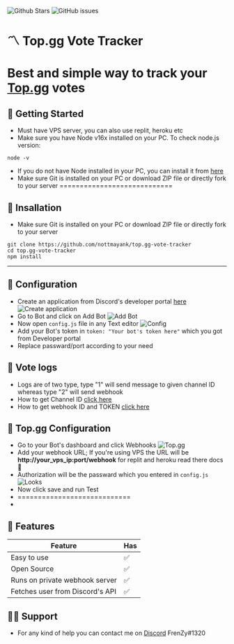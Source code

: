 ![Github Stars](https://img.shields.io/github/stars/nottmayank/top.gg-vote-tracker?style=for-the-badge&logo=appveyor)
![GitHub issues](https://img.shields.io/github/issues-raw/nottmayank/top.gg-vote-tracker?style=for-the-badge&logo=appveyor)

# 〽 Top.gg Vote Tracker

Best and simple way to track your [Top.gg](https://top.gg/) votes
============================

## 🚀 Getting Started
* Must have VPS server, you can also use replit, heroku etc
* Make sure you have Node v16x installed on your PC. To check node.js version:
```
node -v
```
* If you do not have Node installed in your PC, you can install it from [here](https://nodejs.org/en/download/)
* Make sure Git is installed on your PC or download ZIP file or directly fork to your server
 ============================
 
## 💨 Insallation
* Make sure Git is installed on your PC or download ZIP file or directly fork to your server
```
git clone https://github.com/nottmayank/top.gg-vote-tracker
cd top.gg-vote-tracker
npm install
```
-------------------------------------------

## 🧠 Configuration
* Create an application from Discord's developer portal [here]()
![Create application](https://cdn.discordapp.com/attachments/880008934226800670/969252288667476018/unknown.png)
* Go to Bot and click on Add Bot
![Add Bot](https://cdn.discordapp.com/attachments/880008934226800670/969252722979246150/unknown.png)
* Now open ```config.js``` file in any Text editor
![Config](https://cdn.discordapp.com/attachments/880008934226800670/969253264069652490/unknown.png)
* Add your Bot's token in ```token: "Your bot's token here"``` which you got from Developer portal
* Replace passward/port according to your need
## 📑 Vote logs
* Logs are of two type, type "1" will send message to given channel ID whereas type "2" will send webhook
* How to get Channel ID [click here](https://turbofuture.com/internet/Discord-Channel-ID)
* How to get webhook ID and TOKEN [click here](https://docs.gitlab.com/ee/user/project/integrations/discord_notifications.html)
## 🌟 Top.gg Configuration
* Go to your Bot's dashboard and click Webhooks
![Top.gg](https://cdn.discordapp.com/attachments/880008934226800670/969255947019096074/unknown.png)
* Add your webhook URL; If you're using VPS the URL will be **http://your_vps_ip:port/webhook** for replit and heroku read there docs 🙂
* Authorization will be the passward which you entered in ```config.js```
![Looks](https://cdn.discordapp.com/attachments/880008934226800670/969257060472594493/unknown.png)
* Now click save and run Test
* ============================
* 
## 💫 Features
| Feature           | Has                                                            |
| ----------------- | ------------------------------------------------------------------ |
| Easy to use | ✅  |
| Open Source | ✅  |
| Runs on private webhook server | ✅  |
| Fetches user from Discord's API | ✅  |

## 💁‍♂️ Support
* For any kind of help you can contact me on [Discord](https://discord.com/users/506339635103006721) FrenZy#1320
